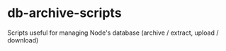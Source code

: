 # db-archive-scripts
Scripts useful for managing Node's database (archive / extract, upload / download)
